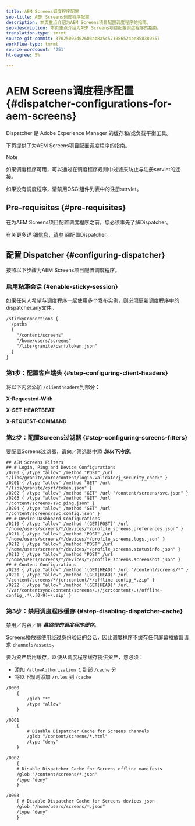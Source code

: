 ```yaml
---
title: AEM Screens调度程序配置
seo-title: AEM Screens调度程序配置
description: 本页重点介绍为AEM Screens项目配置调度程序的指南。
seo-description: 本页重点介绍为AEM Screens项目配置调度程序的指南。
translation-type: tm+mt
source-git-commit: 37025002d02603ab8a5c571086524be858389557
workflow-type: tm+mt
source-wordcount: '251'
ht-degree: 5%

---
```



# AEM Screens调度程序配置{#dispatcher-configurations-for-aem-screens}

Dispatcher 是 Adobe Experience Manager 的缓存和/或负载平衡工具。

下页提供了为AEM Screens项目配置调度程序的指南。

>[!NOTE]
>
>如果调度程序可用，可以通过在调度程序规则中过滤来防止与注册servlet的连接。
>
>如果没有调度程序，请禁用OSGi组件列表中的注册servlet。

## Pre-requisites {#pre-requisites}

在为AEM Screens项目配置调度程序之前，您必须事先了解Dispatcher。

有关更多详 [细信息，请参](https://docs.adobe.com/content/help/en/experience-manager-dispatcher/using/configuring/dispatcher-configuration.html) 阅配置Dispatcher。

## 配置 Dispatcher {#configuring-dispatcher}

按照以下步骤为AEM Screens项目配置调度程序。

### 启用粘滞会话 {#enable-sticky-session}

如果任何人希望与调度程序一起使用多个发布实例，则必须更新调度程序中的dispatcher.any文件。

```xml
/stickyConnections {
  /paths
  {
    "/content/screens"
    "/home/users/screens"
    "/libs/granite/csrf/token.json"
  }
}
```

### 第1步：配置客户端头 {#step-configuring-client-headers}

将以下内容添加 `/clientheaders`到部分：

**X-Requested-With**

**X-SET-HEARTBEAT**

**X-REQUEST-COMMAND**

### 第2步：配置Screens过滤器 {#step-configuring-screens-filters}

要配置Screens过滤器，请向／筛选器中添 ***加以下内容***。

```
## AEM Screens Filters
## # Login, Ping and Device Configurations
/0200 { /type "allow" /method "POST" /url "/libs/granite/core/content/login.validate/j_security_check" }
/0201 { /type "allow" /method "GET" /url "/libs/granite/csrf/token.json" }
/0202 { /type "allow" /method "GET" /url "/content/screens/svc.json" }
/0203 { /type "allow" /method "GET" /url "/content/screens/svc.ping.json" }
/0204 { /type "allow" /method "GET" /url "/content/screens/svc.config.json" }
## # Device Dashboard Configurations
/0210 { /type "allow" /method '(GET|POST)' /url "/home/users/screens/*/devices/*/profile_screens.preferences.json" }
/0211 { /type "allow" /method "POST" /url "/home/users/screens/*/devices/*/profile_screens.logs.json" }
/0212 { /type "allow" /method "POST" /url "/home/users/screens/*/devices/*/profile_screens.statusinfo.json" }
/0213 { /type "allow" /method "POST" /url "/home/users/screens/*/devices/*/profile_screens.screenshot.json" }
## # Content Configurations
/0220 { /type "allow" /method '(GET|HEAD)' /url "/content/screens/*" }
/0221 { /type "allow" /method '(GET|HEAD)' /url "/content/screens/*/jcr:content/*/offline-config_*.zip" }
/0222 { /type "allow" /method '(GET|HEAD)' /url '/var/contentsync/content/screens/.+/jcr:content/.+/offline-config_.*\.[0-9]+\.zip' }
```

### 第3步：禁用调度程序缓存 {#step-disabling-dispatcher-cache}

禁用／内容／屏 ***幕路径的调度程序缓存***。

Screens播放器使用经过身份验证的会话，因此调度程序不缓存任何屏幕播放器请求 `channels/assets`。

要为资产启用缓存，以便从调度程序缓存提供资产，您必须：

* 添加 `/allowAuthorization 1` 到部 `/cache` 分
* 将以下规则添加 `/rules` 到 `/cache`

```xml
/0000
    {
        /glob "*"
        /type "allow"
    }   

/0001
    {
        # Disable Dispatcher Cache for Screens channels
        /glob "/content/screens/*.html"
        /type "deny" 
    }

/0002
    {
    # Disable Dispatcher Cache for Screens offline manifests
    /glob "/content/screens/*.json"
    /type "deny"
    }

/0003
    { # Disable Dispatcher Cache for Screens devices json 
    /glob "/home/users/screens/*.json"
    /type "deny"
    }
```
